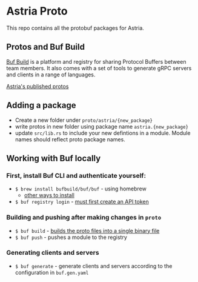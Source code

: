 # Astria Proto

This repo contains all the protobuf packages for Astria. 

## Protos and Buf Build

[Buf Build](https://buf.build/) is a platform and registry for sharing Protocol Buffers between team members. It also comes with a set of tools to generate gRPC servers and clients in a range of languages.

[Astria's published protos](https://buf.build/astria/astria)

## Adding a package

* Create a new folder under `proto/astria/{new_package}`
* write protos in new folder using package name `astria.{new_package}`
* update `src/lib.rs` to include your new defintions in a module. Module names should reflect proto package names.

## Working with Buf locally

### First, install Buf CLI and authenticate yourself:

* `$ brew install bufbuild/buf/buf` - using homebrew
    * [other ways to install](https://docs.buf.build/installation)
* `$ buf registry login` - [must first create an API token](https://docs.buf.build/tutorials/getting-started-with-bsr#create-an-api-token)

### Building and pushing after making changes in `proto`

* `$ buf build` - [builds the proto files into a single binary file](https://docs.buf.build/build/explanation#what-are-buf-images)
* `$ buf push` - pushes a module to the registry

### Generating clients and servers

* `$ buf generate` - generate clients and servers according to the configuration in `buf.gen.yaml`

